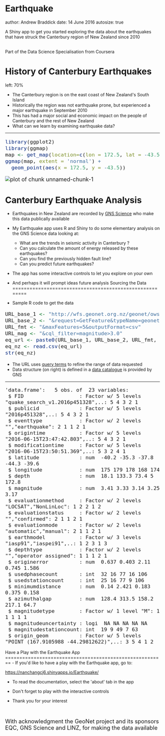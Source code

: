 Earthquake
========================================================
author: Andrew Braddick
date: 14 June 2016 
autosize: true

A Shiny app to get you started exploring the data about the earthquakes that have struck the Canterbury region of New Zealand since 2010

<br>
Part of the Data Science Specialisation from Coursera

History of Canterbury Earthquakes
========================================================
left: 70%
- The Canterbury region is on the east coast of New Zealand's South Island
- Historically the region was not earthquake prone, but experienced a major earthquake in September 2010
- This has had a major social and economic impact on the people of Canterbury and the rest of New Zealand 
- What can we learn by examining earthquake data?

***
<font size=4>

```r
library(ggplot2)
library(ggmap)
map <- get_map(location=c(lon = 172.5, lat = -43.5), zoom = 9)
ggmap(map, extent = 'normal') + 
  geom_point(aes(x = 172.5, y = -43.5))
```

![plot of chunk unnamed-chunk-1](Earthquake-figure/unnamed-chunk-1-1.png)
</font> 

Canterbury Earthquake Analysis
========================================================
- Earthquakes in New Zealand are recorded by [GNS Science](http://www.geonet.org.nz/) who make this data publically available
- My Earthquake app uses R and Shiny to do some elementary analysis on the GNS Science data looking at:
  - What are the trends in seismic activity in Canterbury ?  
  - Can you calculate the amount of energy released by these earthquakes?  
  - Can you find the previously hidden fault line?
  - Can you predict future earthquakes?  
- The app has some interactive controls to let you explore on your own  
- And perhaps it will prompt ideas future analysis
Sourcing the Data
========================================================

- Sample R code to get the data
<font size=4>


```r
URL_base_1 <- "http://wfs.geonet.org.nz/geonet/ows?service=WFS&version=1.0.0"
URL_base_2 <- "&request=GetFeature&typeName=geonet:quake_search_v1"
URL_fmt <- "&maxFeatures=5&outputFormat=csv"
URL_mag <- "&cql_filter=magnitude>3.0"
eq_url <- paste0(URL_base_1, URL_base_2, URL_fmt, URL_mag)
eq_nz <- read.csv(eq_url)
str(eq_nz)
```
</font>

- The URL uses [query terms](http://info.geonet.org.nz/display/appdata/Advanced+Queries) to refine the range of data requested
- Data structure (on right) is defined in a [data catalogue](http://info.geonet.org.nz/display/appdata/Catalogue+Output) is provided by GNS 

***
<font size=4>

```
'data.frame':	5 obs. of  23 variables:
 $ FID                  : Factor w/ 5 levels "quake_search_v1.2016p451328",..: 5 4 3 2 1
 $ publicid             : Factor w/ 5 levels "2016p451328",..: 5 4 3 2 1
 $ eventtype            : Factor w/ 2 levels "","earthquake": 2 1 1 2 1
 $ origintime           : Factor w/ 5 levels "2016-06-15T23:47:42.803",..: 5 4 3 2 1
 $ modificationtime     : Factor w/ 5 levels "2016-06-15T23:50:51.369",..: 5 3 2 4 1
 $ latitude             : num  -40.2 -35.3 -37.8 -44.3 -39.6
 $ longitude            : num  175 179 178 168 174
 $ depth                : num  18.1 133.3 73.4 5 172.8
 $ magnitude            : num  3.41 3.33 3.14 3.25 3.17
 $ evaluationmethod     : Factor w/ 2 levels "LOCSAT","NonLinLoc": 1 2 2 1 2
 $ evaluationstatus     : Factor w/ 2 levels "","confirmed": 2 1 1 2 1
 $ evaluationmode       : Factor w/ 2 levels "automatic","manual": 2 1 1 2 1
 $ earthmodel           : Factor w/ 3 levels "iasp91","iaspei91",..: 1 2 3 1 3
 $ depthtype            : Factor w/ 2 levels "","operator assigned": 1 1 1 2 1
 $ originerror          : num  0.637 0.403 2.11 0.745 1.586
 $ usedphasecount       : int  32 16 77 16 106
 $ usedstationcount     : int  25 16 77 9 106
 $ minimumdistance      : num  0.14 2.421 0.183 0.375 0.158
 $ azimuthalgap         : num  128.4 313.5 158.2 217.1 64.7
 $ magnitudetype        : Factor w/ 1 level "M": 1 1 1 1 1
 $ magnitudeuncertainty : logi  NA NA NA NA NA
 $ magnitudestationcount: int  19 9 49 7 63
 $ origin_geom          : Factor w/ 5 levels "POINT (167.9105988 -44.29812622)",..: 3 5 4 1 2
```
</font>
Have a Play with the Earthquake App
========================================================
- If you'd like to have a play with the Earthquake app, go to:  

  https://nanchangcj6.shinyapps.io/Earthquake/

- To read the documentation, select the 'about' tab in the app

- Don't forget to play with the interactive controls

- Thank you for your interest
<br><br><br>
<font size=4>
With acknowledgment the GeoNet project and its sponsors EQC, GNS Science and LINZ, for making the data available
</font> 
